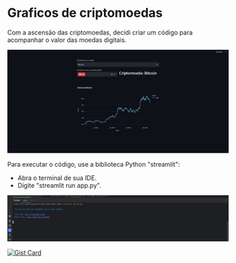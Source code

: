 # Graficos de criptomoedas #

Com a ascensão das criptomoedas, decidi criar um código para acompanhar o valor das moedas digitais.

![image alt](https://raw.githubusercontent.com/HigorHSdev/grafico_cripto/refs/heads/main/site.png)

Para executar o código, use a biblioteca Python "streamlit":

  - Abra o terminal de sua IDE.
  - Digite "streamlit run app.py".
    
![image alt](https://raw.githubusercontent.com/HigorHSdev/grafico_cripto/refs/heads/main/image.png)

[![Gist Card](https://github-readme-stats.vercel.app/api/gist?id=bbfce31e0217a3689c8d961a356cb10d)](https://gist.github.com/Yizack/bbfce31e0217a3689c8d961a356cb10d/)
